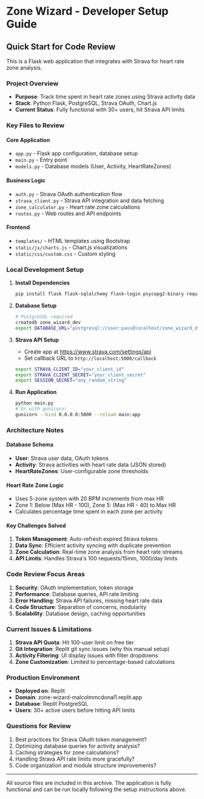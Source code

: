 # Zone Wizard - Developer Setup Guide

## Quick Start for Code Review

This is a Flask web application that integrates with Strava for heart rate zone analysis.

### Project Overview
- **Purpose**: Track time spent in heart rate zones using Strava activity data
- **Stack**: Python Flask, PostgreSQL, Strava OAuth, Chart.js
- **Current Status**: Fully functional with 30+ users, hit Strava API limits

### Key Files to Review

#### Core Application
- `app.py` - Flask app configuration, database setup
- `main.py` - Entry point
- `models.py` - Database models (User, Activity, HeartRateZones)

#### Business Logic
- `auth.py` - Strava OAuth authentication flow
- `strava_client.py` - Strava API integration and data fetching
- `zone_calculator.py` - Heart rate zone calculations
- `routes.py` - Web routes and API endpoints

#### Frontend
- `templates/` - HTML templates using Bootstrap
- `static/js/charts.js` - Chart.js visualizations
- `static/css/custom.css` - Custom styling

### Local Development Setup

1. **Install Dependencies**
   ```bash
   pip install flask flask-sqlalchemy flask-login psycopg2-binary requests oauthlib
   ```

2. **Database Setup**
   ```bash
   # PostgreSQL required
   createdb zone_wizard_dev
   export DATABASE_URL="postgresql://user:pass@localhost/zone_wizard_dev"
   ```

3. **Strava API Setup**
   - Create app at https://www.strava.com/settings/api
   - Set callback URL to `http://localhost:5000/callback`
   ```bash
   export STRAVA_CLIENT_ID="your_client_id"
   export STRAVA_CLIENT_SECRET="your_client_secret"
   export SESSION_SECRET="any_random_string"
   ```

4. **Run Application**
   ```bash
   python main.py
   # Or with gunicorn:
   gunicorn --bind 0.0.0.0:5000 --reload main:app
   ```

### Architecture Notes

#### Database Schema
- **User**: Strava user data, OAuth tokens
- **Activity**: Strava activities with heart rate data (JSON stored)
- **HeartRateZones**: User-configurable zone thresholds

#### Heart Rate Zone Logic
- Uses 5-zone system with 20 BPM increments from max HR
- Zone 1: Below (Max HR - 100), Zone 5: (Max HR - 40) to Max HR
- Calculates percentage time spent in each zone per activity

#### Key Challenges Solved
1. **Token Management**: Auto-refresh expired Strava tokens
2. **Data Sync**: Efficient activity syncing with duplicate prevention
3. **Zone Calculation**: Real-time zone analysis from heart rate streams
4. **API Limits**: Handles Strava's 100 requests/15min, 1000/day limits

### Code Review Focus Areas

1. **Security**: OAuth implementation, token storage
2. **Performance**: Database queries, API rate limiting
3. **Error Handling**: Strava API failures, missing heart rate data
4. **Code Structure**: Separation of concerns, modularity
5. **Scalability**: Database design, caching opportunities

### Current Issues & Limitations

1. **Strava API Quota**: Hit 100-user limit on free tier
2. **Git Integration**: Replit git sync issues (why this manual setup)
3. **Activity Filtering**: UI display issues with filter dropdowns
4. **Zone Customization**: Limited to percentage-based calculations

### Production Environment
- **Deployed on**: Replit
- **Domain**: zone-wizard-malcolmmcdonal1.replit.app
- **Database**: Replit PostgreSQL
- **Users**: 30+ active users before hitting API limits

### Questions for Review

1. Best practices for Strava OAuth token management?
2. Optimizing database queries for activity analysis?
3. Caching strategies for zone calculations?
4. Handling Strava API rate limits more gracefully?
5. Code organization and module structure improvements?

---

All source files are included in this archive. The application is fully functional and can be run locally following the setup instructions above.